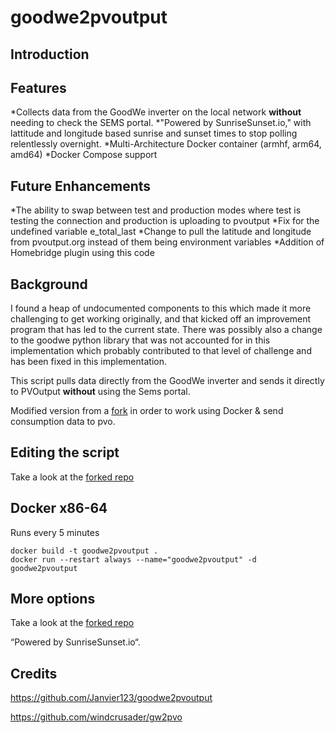 #  goodwe2pvoutput

## Introduction


## Features
*Collects data from the GoodWe inverter on the local network **without** needing to check the SEMS portal.
*"Powered by SunriseSunset.io," with lattitude and longitude based sunrise and sunset times to stop polling relentlessly overnight.
*Multi-Architecture Docker container (armhf, arm64, amd64)
*Docker Compose support


## Future Enhancements
*The ability to swap between test and production modes
    where test is testing the connection and production is uploading to pvoutput
*Fix for the undefined variable e_total_last
*Change to pull the latitude and longitude from pvoutput.org instead of them being environment variables
*Addition of Homebridge plugin using this code

## Background
I found a heap of undocumented components to this which made it more challenging to get working originally, and that kicked off an improvement program that has led to the current state. There was possibly also a change to the goodwe python library that was not accounted for in this implementation which probably contributed to that level of challenge and has been fixed in this implementation.





This script pulls data directly from the GoodWe inverter and sends it directly to PVOutput **without** using the Sems portal.

Modified version from a [fork](https://github.com/Janvier123/goodwe2pvoutput) in order to work using Docker & send consumption data to pvo.


## Editing the script
Take a look at the [forked repo](https://github.com/Janvier123/goodwe2pvoutput)

## Docker x86-64
Runs every 5 minutes

```shell
docker build -t goodwe2pvoutput .
docker run --restart always --name="goodwe2pvoutput" -d goodwe2pvoutput
```

## More options 
Take a look at the [forked repo](https://github.com/Janvier123/goodwe2pvoutput)


“Powered by SunriseSunset.io“.

## Credits

https://github.com/Janvier123/goodwe2pvoutput

https://github.com/windcrusader/gw2pvo
